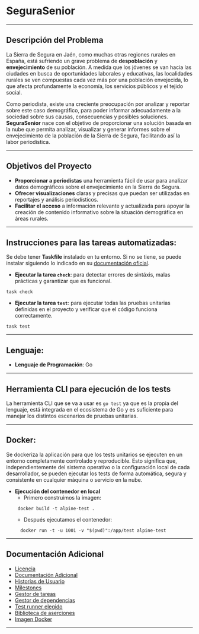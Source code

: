 # SeguraSenior

---

## Descripción del Problema

La Sierra de Segura en Jaén, como muchas otras regiones rurales en España, está sufriendo un grave problema de **despoblación** y **envejecimiento** de su población. A medida que los jóvenes se van hacia las ciudades en busca de oportunidades laborales y educativas, las localidades rurales se ven compuestas cada vez más por una población envejecida, lo que afecta profundamente la economía, los servicios públicos y el tejido social.

Como periodista, existe una creciente preocupación por analizar y reportar sobre este caso demográfico, para poder informar adecuadamente a la sociedad sobre sus causas, consecuencias y posibles soluciones. **SeguraSenior** nace con el objetivo de proporcionar una solución basada en la nube que permita analizar, visualizar y generar informes sobre el envejecimiento de la población de la Sierra de Segura, facilitando así la labor periodística.

---

## Objetivos del Proyecto

- **Proporcionar a periodistas** una herramienta fácil de usar para analizar datos demográficos sobre el envejecimiento en la Sierra de Segura.
- **Ofrecer visualizaciones** claras y precisas que puedan ser utilizadas en reportajes y análisis periodísticos.
- **Facilitar el acceso** a información relevante y actualizada para apoyar la creación de contenido informativo sobre la situación demográfica en áreas rurales.

---

## Instrucciones para las tareas automatizadas:

Se debe tener **Taskfile** instalado en tu entorno. Si no se tiene, se puede instalar siguiendo lo indicado en su [documentación oficial](https://taskfile.dev/installation).

* **Ejecutar la tarea `check`**: para detectar errores de sintáxis, malas prácticas y garantizar que es funcional.

```console
task check
```

* **Ejecutar la tarea `test`**: para ejecutar todas las pruebas unitarias definidas en el proyecto y verificar que el código funciona correctamente.

```console
task test
```
  
---

## Lenguaje:

- **Lenguaje de Programación**: Go

---

## Herramienta CLI para ejecución de los tests

La herramienta CLI que se va a usar es `go test` ya que es la propia del lenguaje, está integrada en el ecosistema de Go y es suficiente para manejar los distintos escenarios de pruebas unitarias.

---

## Docker:

Se dockeriza la aplicación para que los tests unitarios se ejecuten en un entorno completamente controlado y reproducible. Esto significa que, independientemente del sistema operativo o la configuración local de cada desarrollador, se pueden ejecutar los tests de forma automática, segura y consistente en cualquier máquina o servicio en la nube.


- **Ejecución del contenedor en local**
  - Primero construimos la imagen:
   ```console 
    docker build -t alpine-test .  
    ```
  - Después ejecutamos el contenedor:
  ```console 
    docker run -t -u 1001 -v "$(pwd)":/app/test alpine-test
  ```


---



## Documentación Adicional

- [Licencia](./LICENSE)
- [Documentación Adicional](./documentacion_adicional)
- [Historias de Usuario](./docs/historias.md)
- [Milestones](./docs/milestones.md)
- [Gestor de tareas](./docs/gestor_tareas.md)
- [Gestor de dependencias](./docs/gestor_dependencias.md)
- [Test runner elegido](./docs/test_runner.md)
- [Biblioteca de aserciones](./docs/biblioteca_aserciones.md)
- [Imagen Docker](./docs/docker_images.md)

---

